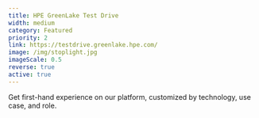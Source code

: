 ```yaml
---
title: HPE GreenLake Test Drive
width: medium
category: Featured
priority: 2
link: https://testdrive.greenlake.hpe.com/
image: /img/stoplight.jpg
imageScale: 0.5
reverse: true
active: true
---
```


Get first-hand experience on our platform, customized by technology, use case, and role.